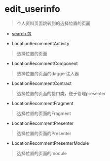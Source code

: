 # edit_userinfo
> 个人资料页面跳转到的选择位置的页面

- [search 包](./search)

- LocationRecommentActivity
> 选择位置的页面

- LocationRecommentComponent
> 选择位置的页面的dagger注入器

- LocationRecommentContract
> 选择位置的页面的接口类，便于管理presenter

- LocationRecommentFragment
> 选择位置的页面的Fragment

- LocationRecommentPresenter
> 选择位置的页面的Presenter

- LocationRecommentPresenterModule
> 选择位置的页面的module

